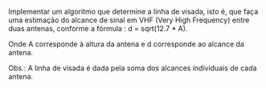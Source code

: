 Implementar um algoritmo que determine a linha de visada, isto é, que faça uma estimação do alcance de sinal em VHF (Very High Frequency) entre duas antenas, conforme a fórmula : d = sqrt(12.7 * A). 

Onde A corresponde à altura da antena e d corresponde ao alcance da antena.

Obs.: A linha de visada é dada pela soma dos alcances individuais de cada antena.
